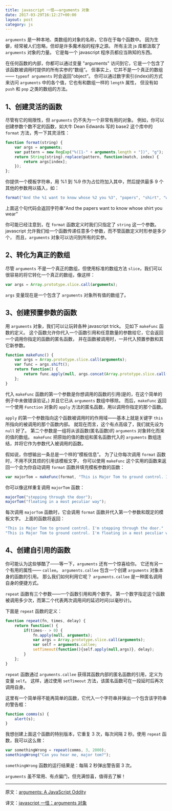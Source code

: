```yaml
---
title: javascript 一怪——arguments 对象
date: 2017-03-29T16:12:27+00:00
layout: post
category: js
---
```


`arguments` 是一种本地、类数组的对象的名称，它存在于每个函数中。
因为生僻，经常被人们忽略，但却是许多魔术般的程序之源。
所有主流 js 库都汲取了 `arguments` 对象的力量。
它是每一个 javascript 程序员都应当熟知的东西。

在任何函数的内部，你都可以通过变量 "arguments" 访问到它，它是一个包含了该函数被调用时提供的所有实参的“数组”。
但事实上，它并不是一个真正的数组—— `typeof arguments` 时会返回“object”。
你可以通过数字索引(index)的方式来访问 `arguments` 中的各个值，它也有和数组一样的 `length` 属性，
但没有如 `push` 和 `pop` 之类的数组的方法。

## 1、创建灵活的函数

尽管有它的局限性，但 `arguments` 仍不失为一个非常有用的对象。
例如，你可以创建参数个数不定的函数，如大牛 Dean Edwards 写的 base2 这个库中的 `format` 方法，秀一下其灵活性：

```javascript
function format(string) {
	var args = arguments;
	var pattern = new RegExp("%([1-" + arguments.length + "])", "g");
	return String(string).replace(pattern, function(match, index) {
		return args[index];
	});
};
```

你提供一个模板字符串，用 %1 到 %9 作为占位符加入其中，然后提供最多 9 个其他的参数用以插入，如：

```javascript
format("And the %1 want to know whose %2 you %3", "papers", "shirt", "wear");
```

上面这个句代码会返回字符串“And the papers want to know whose shirt you wear”

你可能已经注意到，在 `format` 函数定义时我们只指定了 `string` 这一个参数。
javascript 允许我们给一个函数传递任意多个参数，而不管函数定义时形参是多少个，
而且，`arguments` 对象可以访问到所有的实参。

## 2、转化为真正的数组

尽管 `arguments` 不是一个真正的数组，但使用标准的数组方法 `slice`，我们可以很容易的将它转化一个真正的数组，像这样：

```javascript
var args = Array.prototype.slice.call(arguments);
```

`args` 变量现在是一个包含了 `arguments` 对象所有值的数组了。

## 3、创建预置参数的函数

用 `arguments` 对象，我们可以让玩转各种 javascript trick。
见如下 `makeFunc` 函数的定义。
这个函数允许你代入一个函数引用和任意数量的参数给它，它会返回一个调用你指定的函数的匿名函数，
并在函数被调用时，一并代入预置参数和其它新参数。

```javascript
function makeFunc() {
	var args = Array.prototype.slice.call(arguments);
	var func = args.shift();
	return function() {
		return func.apply(null, args.concat(Array.prototype.slice.call(arguments)));
	};
}
```

代入 `makeFunc` 函数的第一个参数是你想调用的函数的引用(是的，在这个简单的例子中未做错误验证。)
并且它已从 `arguments` 数组中移除。
而后，`makeFunc` 返回一个使用 `Function` 对象的 `apply` 方法的匿名函数，用以调用你指定的那个函数。

`apply` 的第一个参数指向这个函数被调用时的作用域——基本上就是关键字 `this` 所指向的被调用的那个函数内部。
就现在而言，这个有点高级了，我们就先设为 `null` 好了。
第二个参数是一组将从该函数(匿名函数)的 `arguments` 对象转化而来的值的数组。
`makeFunc` 把原始的值的数组和匿名函数代入的 `arguments` 数组连结，并将它作为参数代入被调用的函数。

假如说，你想输出一条总是一个样的“模板信息”。
为了让你每次调用 `format` 函数时，不用不厌其烦的引用该模板文字，
你可以使用 `makeFunc` 这个实用的函数来返回一个会为你自动调用 `format` 函数并填充模板参数的函数：

```javascript
var majorTom = makeFunc(format, "This is Major Tom to ground control. I'm %1.");
```

你可以像这样重复调用 `majorTom` 函数：

```javascript
majorTom("stepping through the door");
majorTom("floating in a most peculiar way");
```

每次调用 `majorTom` 函数时，它会调用 `format` 函数并代入第一个参数和既定的模板文字。
上面的函数将返回：

```javascript
"This is Major Tom to ground control. I'm stepping through the door."
"This is Major Tom to ground control. I'm floating in a most peculiar way."
```

## 4、创建自引用的函数

你可能认为这些够酷了——等一下，`arguments` 还有一个惊喜给你。
它还有另一个有用的属性—— `callee`。
`arguments.callee` 包含一个创建 `arguments` 对象本身的函数的引用。
那么我们如何利用它呢？
`arguments.callee` 是一种匿名调用自身的便捷方式。

`repeat` 函数有三个参数——一个函数引用和两个数字。
第一个数字指定这个函数被调用多少次，而第二个代表两次调用间的延迟时间(以毫秒计)。

下面是 `repeat` 函数的定义：

```javascript
function repeat(fn, times, delay) {
	return function() {
		if(times-- > 0) {
			fn.apply(null, arguments);
			var args = Array.prototype.slice.call(arguments);
			var self = arguments.callee;
			setTimeout(function(){self.apply(null,args)}, delay);
		}
	};
}
```

`repeat` 函数通过 `arguments.callee` 获得其函数内部的匿名函数的引用，定义为变量 `self`。
这样，通过使用 `setTimeout` 方法，该匿名函数可在一段延时后再次调用自身。

这里有一个简单得不能再简单的函数，它代入一个字符串并弹出一个包含该字符串的警告框：

```javascript
function comms(s) {
	alert(s);
}
```

我想创建上面这个函数的特别版本，它重复 3 次，每次间隔 2 秒。使用 `repeat` 函数，我可以这么做：

```javascript
var somethingWrong = repeat(comms, 3, 2000);
somethingWrong("Can you hear me, major tom?");
```

`somethingWrong` 函数的运行结果是：每隔 2 秒弹出警告窗 3 次。

`arguments` 虽不常用、有点偏门，但充满惊喜，值得去了解！


---

原文：[arguments: A JavaScript Oddity](http://www.sitepoint.com/arguments-a-javascript-oddity/)

译文：[javascript 一怪：arguments 对象](http://justjavac.com/javascript/2008/11/11/arguments-a-javascript-oddity.html)



